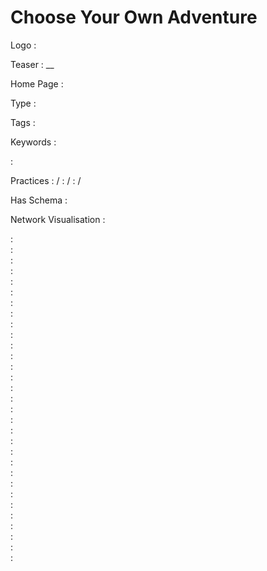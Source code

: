 # Choose Your Own Adventure

Logo
:   ![]()

Teaser
:   __

Home Page
:   

Type
:   

Tags
:   

Keywords
:   

:   

Practices
:    / 
:    / 
:    / 

Has Schema
:   

Network Visualisation
:   


:   
:   
:   
:   
:   
:   
:   
:   
:   
:   
:   
:   
:   
:   
:   
:   
:   
:   
:   
:   
:   
:   
:   
:   
:   
:   
:   
:   
:   
:   
:   
